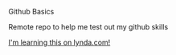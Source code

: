 Github Basics

Remote repo to help me test out my github skills

[I'm learning this on lynda.com!](http://www.lynda.com)
